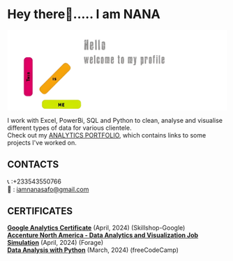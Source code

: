 # Hey there👋..... I am NANA 
<a style="text-align: center;"><img align="center" src="https://github.com/safoisgod/images/blob/main/Welcome%20to%20my%20page(m).png" alt="Welcome to My Page"></a>

I work with Excel, PowerBi, SQL and Python to clean, analyse and visualise different types of data for various clientele.</br>
Check out my [ANALYTICS PORTFOLIO](https://github.com/safoisgod/Analytics_Portfolio), which contains links to some projects I've worked on.</br>

## CONTACTS
📞   :+233543550766</br>
📩   : iamnanasafo@gmail.com</br>

## CERTIFICATES
**[Google Analytics Certificate](https://skillshop.exceedlms.com/student/award/JHF16TuXBG61jrNpFhw65gVj)** (April, 2024) (Skillshop-Google)</br>
**[Accenture North America - Data Analytics and Visualization Job Simulation](https://forage-uploads-prod.s3.amazonaws.com/completion-certificates/Accenture%20North%20America/hzmoNKtzvAzXsEqx8_Accenture%20North%20America_oPjf3cH2GtKm4LGpF_1712509416399_completion_certificate.pdf)** (April, 2024) (Forage)</br>
**[Data Analysis with Python](https://freecodecamp.org/certification/iamnanasafo/data-analysis-with-python-v7)** (March, 2024) (freeCodeCamp)</br>
